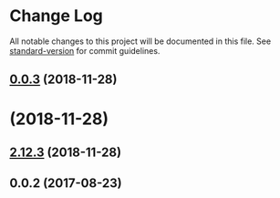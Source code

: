 # Change Log

All notable changes to this project will be documented in this file. See [standard-version](https://github.com/conventional-changelog/standard-version) for commit guidelines.

<a name="0.0.3"></a>
## [0.0.3](https://github.com/wikedwolf/ng-select/compare/v2.12.3...v0.0.3) (2018-11-28)



<a name=""></a>
# [](https://github.com/wikedwolf/ng-select/compare/v2.12.3...v) (2018-11-28)



<a name="2.12.3"></a>
## [2.12.3](https://github.com/ng-select/ng-select/compare/v2.12.2...v2.12.3) (2018-11-28)



<a name="0.0.1"></a>
## 0.0.2 (2017-08-23)
